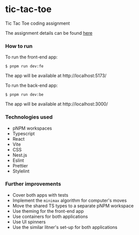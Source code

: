 # tic-tac-toe
Tic Tac Toe coding assignment

The assignment details can be found [here](https://github.com/arthur-kv/tic-tac-toe/blob/main/Tic%20Tac%20Toe%20coding%20assignment.pdf)

### How to run
To run the front-end app:
```
$ pnpm run dev:fe
```
The app will be available at http://localhost:5173/  


To run the back-end app:
```
$ pnpm run dev:be
```
The app will be available at http://localhost:3000/  

### Technologies used
- pNPM workspaces
- Typescript
- React
- Vite
- CSS
- Nest.js
- Eslint
- Prettier
- Stylelint

### Further improvements
- Cover both apps with tests
- Implement the `minimax` algorithm for computer's moves
- Move the shared TS types to a separate pNPM workspace
- Use theming for the front-end app
- Use containers for both applications
- Use UI spinners
- Use the similar litner's set-up for both applications
